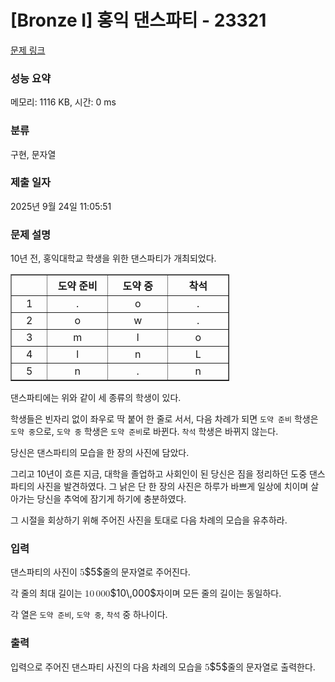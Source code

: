 # [Bronze I] 홍익 댄스파티 - 23321 

[문제 링크](https://www.acmicpc.net/problem/23321) 

### 성능 요약

메모리: 1116 KB, 시간: 0 ms

### 분류

구현, 문자열

### 제출 일자

2025년 9월 24일 11:05:51

### 문제 설명

<p>10년 전, 홍익대학교 학생을 위한 댄스파티가 개최되었다.</p>

<table align="center" border="1" cellpadding="1" cellspacing="1" class="table table-bordered" style="width: 350px;">
	<thead>
		<tr>
			<th scope="col" style="width:50px;text-align: center;"> </th>
			<th scope="col" style="width:100px;text-align: center;">도약 준비</th>
			<th scope="col" style="width:100px;text-align: center;">도약 중</th>
			<th scope="col" style="width:100px;text-align: center;">착석</th>
		</tr>
	</thead>
	<tbody>
		<tr>
			<td style="text-align: center;">1</td>
			<td style="text-align: center;">.</td>
			<td style="text-align: center;">o</td>
			<td style="text-align: center;">.</td>
		</tr>
		<tr>
			<td style="text-align: center;">2</td>
			<td style="text-align: center;">o</td>
			<td style="text-align: center;">w</td>
			<td style="text-align: center;">.</td>
		</tr>
		<tr>
			<td style="text-align: center;">3</td>
			<td style="text-align: center;">m</td>
			<td style="text-align: center;">l</td>
			<td style="text-align: center;">o</td>
		</tr>
		<tr>
			<td style="text-align: center;">4</td>
			<td style="text-align: center;">l</td>
			<td style="text-align: center;">n</td>
			<td style="text-align: center;">L</td>
		</tr>
		<tr>
			<td style="text-align: center;">5</td>
			<td style="text-align: center;">n</td>
			<td style="text-align: center;">.</td>
			<td style="text-align: center;">n</td>
		</tr>
	</tbody>
</table>

<p>댄스파티에는 위와 같이 세 종류의 학생이 있다.</p>

<p>학생들은 빈자리 없이 좌우로 딱 붙어 한 줄로 서서, 다음 차례가 되면 <code>도약 준비</code> 학생은 <code>도약 중</code>으로, <code>도약 중</code> 학생은 <code>도약 준비</code>로 바뀐다. <code>착석</code> 학생은 바뀌지 않는다.</p>

<p>당신은 댄스파티의 모습을 한 장의 사진에 담았다.</p>

<p>그리고 10년이 흐른 지금, 대학을 졸업하고 사회인이 된 당신은 짐을 정리하던 도중 댄스파티의 사진을 발견하였다. 그 낡은 단 한 장의 사진은 하루가 바쁘게 일상에 치이며 살아가는 당신을 추억에 잠기게 하기에 충분하였다.</p>

<p>그 시절을 회상하기 위해 주어진 사진을 토대로 다음 차례의 모습을 유추하라.</p>

### 입력 

 <p>댄스파티의 사진이 <mjx-container class="MathJax" jax="CHTML" style="font-size: 109%; position: relative;"><mjx-math class="MJX-TEX" aria-hidden="true"><mjx-mn class="mjx-n"><mjx-c class="mjx-c35"></mjx-c></mjx-mn></mjx-math><mjx-assistive-mml unselectable="on" display="inline"><math xmlns="http://www.w3.org/1998/Math/MathML"><mn>5</mn></math></mjx-assistive-mml><span aria-hidden="true" class="no-mathjax mjx-copytext">$5$</span></mjx-container>줄의 문자열로 주어진다.</p>

<p>각 줄의 최대 길이는 <mjx-container class="MathJax" jax="CHTML" style="font-size: 109%; position: relative;"><mjx-math class="MJX-TEX" aria-hidden="true"><mjx-mn class="mjx-n"><mjx-c class="mjx-c31"></mjx-c><mjx-c class="mjx-c30"></mjx-c></mjx-mn><mjx-mstyle><mjx-mspace style="width: 0.167em;"></mjx-mspace></mjx-mstyle><mjx-mn class="mjx-n"><mjx-c class="mjx-c30"></mjx-c><mjx-c class="mjx-c30"></mjx-c><mjx-c class="mjx-c30"></mjx-c></mjx-mn></mjx-math><mjx-assistive-mml unselectable="on" display="inline"><math xmlns="http://www.w3.org/1998/Math/MathML"><mn>10</mn><mstyle scriptlevel="0"><mspace width="0.167em"></mspace></mstyle><mn>000</mn></math></mjx-assistive-mml><span aria-hidden="true" class="no-mathjax mjx-copytext">$10\,000$</span></mjx-container>자이며 모든 줄의 길이는 동일하다.</p>

<p>각 열은 <code>도약 준비</code>, <code>도약 중</code>, <code>착석</code> 중 하나이다.</p>

### 출력 

 <p>입력으로 주어진 댄스파티 사진의 다음 차례의 모습을 <mjx-container class="MathJax" jax="CHTML" style="font-size: 109%; position: relative;"><mjx-math class="MJX-TEX" aria-hidden="true"><mjx-mn class="mjx-n"><mjx-c class="mjx-c35"></mjx-c></mjx-mn></mjx-math><mjx-assistive-mml unselectable="on" display="inline"><math xmlns="http://www.w3.org/1998/Math/MathML"><mn>5</mn></math></mjx-assistive-mml><span aria-hidden="true" class="no-mathjax mjx-copytext">$5$</span></mjx-container>줄의 문자열로 출력한다.</p>

